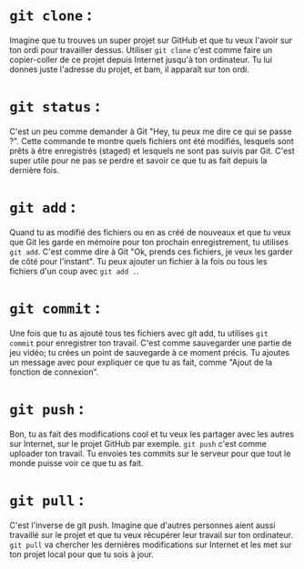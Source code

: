 # ```git clone``` : 

Imagine que tu trouves un super projet sur GitHub et que tu veux l'avoir sur ton ordi pour travailler dessus. 
Utiliser ```git clone``` c'est comme faire un copier-coller de ce projet depuis Internet jusqu'à ton ordinateur. 
Tu lui donnes juste l'adresse du projet, et bam, il apparaît sur ton ordi.

# ```git status``` : 

C'est un peu comme demander à Git "Hey, tu peux me dire ce qui se passe ?". 
Cette commande te montre quels fichiers ont été modifiés, lesquels sont prêts à être enregistrés (staged) et lesquels ne sont pas suivis par Git. 
C'est super utile pour ne pas se perdre et savoir ce que tu as fait depuis la dernière fois.

# ```git add``` : 

Quand tu as modifié des fichiers ou en as créé de nouveaux et que tu veux que Git les garde en mémoire pour ton prochain enregistrement, tu utilises ```git add```. 
C'est comme dire à Git "Ok, prends ces fichiers, je veux les garder de côté pour l'instant". 
Tu peux ajouter un fichier à la fois ou tous les fichiers d'un coup avec ```git add .```.

# ```git commit``` : 

Une fois que tu as ajouté tous tes fichiers avec git add, tu utilises ```git commit``` pour enregistrer ton travail. C'est comme sauvegarder une partie de jeu vidéo; tu crées un point de sauvegarde à ce moment précis. 
Tu ajoutes un message avec pour expliquer ce que tu as fait, comme "Ajout de la fonction de connexion".

# ```git push``` : 

Bon, tu as fait des modifications cool et tu veux les partager avec les autres sur Internet, sur le projet GitHub par exemple. 
```git push``` c'est comme uploader ton travail. 
Tu envoies tes commits sur le serveur pour que tout le monde puisse voir ce que tu as fait.

# ```git pull``` : 

C'est l'inverse de git push. 
Imagine que d'autres personnes aient aussi travaillé sur le projet et que tu veux récupérer leur travail sur ton ordinateur. 
```git pull``` va chercher les dernières modifications sur Internet et les met sur ton projet local pour que tu sois à jour.